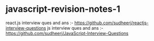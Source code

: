 # javascript-revision-notes-1

react.js interview ques and ans :- https://github.com/sudheerj/reactjs-interview-questions
js interview ques and ans :-  https://github.com/sudheerj/JavaScript-Interview-Questions
